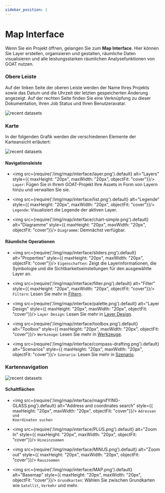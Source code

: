 ```yaml
---
sidebar_position: 1
---
```


# Map Interface

Wenn Sie ein Projekt öffnen, gelangen Sie zum **Map Interface**.
Hier können Sie Layer erstellen, organisieren und gestalten, räumliche Daten visualisieren und alle leistungsstarken räumlichen Analysefunktionen von GOAT nutzen.

### Obere Leiste
Auf der linken Seite der oberen Leiste werden der Name Ihres Projekts sowie das Datum und die Uhrzeit der letzten gespeicherten Änderung angezeigt. Auf der rechten Seite finden Sie eine Verknüpfung zu dieser Dokumentation, Ihren Job Status und Ihren Benutzeravatar.  

<div style={{ display: 'flex', flexDirection: 'column', alignItems: 'center' }}>
  <img src={require('/img/map/interface/upperbar.png').default} alt="recent datasets" style={{ maxHeight: "auto", maxWidth: "auto", objectFit: "cover"}}/>
</div> 

### Karte
In der folgenden Grafik werden die verschiedenen Elemente der Karteansicht erläutert:
<div style={{ display: 'flex', flexDirection: 'column', alignItems: 'center' }}>
  <img src={require('/img/map/interface/map-interface.png').default} alt="recent datasets" style={{ maxHeight: "auto", maxWidth: "auto", objectFit: "cover"}}/>
</div> 

#### Navigationsleiste

- <img src={require('/img/map/interface/layer.png').default} alt="Layers" style={{ maxHeight: "20px", maxWidth: "20px", objectFit: "cover"}}/> <code>Layer</code>: Fügen Sie in Ihrem GOAT-Projekt Ihre Assets in Form von Layern hinzu und verwalten Sie sie. 

- <img src={require('/img/map/interface/list.png').default} alt="Legende" style={{ maxHeight: "20px", maxWidth: "20px", objectFit: "cover"}}/> <code>Legende</code>: Visualisiert die Legende der aktiven Layer.

- <img src={require('/img/map/interface/chart-simple.png').default} alt="Diagramme" style={{ maxHeight: "20px", maxWidth: "20px", objectFit: "cover"}}/> <code>Diagramme</code>: Demnächst verfügbar.

#### Räumliche Operationen

- <img src={require('/img/map/interface/sliders.png').default} alt="Properties" style={{ maxHeight: "20px", maxWidth: "20px", objectFit: "cover"}}/> <code>Eigenschaften</code>: Zeigt die Layerinformationen, die Symbologie und die Sichtbarkeitseinstellungen für den ausgewählte Layer an.

- <img src={require('/img/map/interface/filter.png').default} alt="Filter" style={{ maxHeight: "20px", maxWidth: "20px", objectFit: "cover"}}/> <code>Filtern</code>: Lesen Sie mehr in <a title=" Filter" href="../map/filter"> Filtern</a>. 

- <img src={require('/img/map/interface/palette.png').default} alt="Layer Design" style={{ maxHeight: "20px", maxWidth: "20px", objectFit: "cover"}}/> <code>Layer Design</code>: Lesen Sie mehr in <a title=" Layer Design" href="../category/layer-styling"> Layer Design</a>.

- <img src={require('/img/map/interface/toolbox.png').default} alt="Toolbox" style={{ maxHeight: "20px", maxWidth: "20px", objectFit: "cover"}}/> <code>Werkzeuge</code>:  Lesen Sie mehr in <a title=" Toolbox " href="../category/toolbox"> Werkzeuge</a>.

- <img src={require('/img/map/interface/compass-drafting.png').default} alt="Scenarios" style={{ maxHeight: "20px", maxWidth: "20px", objectFit: "cover"}}/> <code>Szenario</code>:  Lesen Sie mehr in <a title="Scenarios" href="../category/scenarios "> Szenario</a>.

### Kartennavigation

<div style={{ display: 'flex', flexDirection: 'column', alignItems: 'center' }}>
  <img src={require('/img/map/interface/nav.png').default} alt="recent datasets" style={{ maxHeight: "auto", maxWidth: "auto", objectFit: "cover"}}/>
</div> 

#### Schaltflächen

- <img src={require('/img/map/interface/magnifYING-GLASS.png').default} alt="Address and coordinates search" style={{ maxHeight: "20px", maxWidth: "20px", objectFit: "cover"}}/> <code>Adressen und Koordinaten suchen</code>

- <img src={require('/img/map/interface/PLUS.png').default} alt="Zoom In" style={{ maxHeight: "20px", maxWidth: "20px", objectFit: "cover"}}/> <code>Hineinzoomen</code>

- <img src={require('/img/map/interface/MINUS.png').default} alt="Zoom out" style={{ maxHeight: "20px", maxWidth: "20px", objectFit: "cover"}}/> <code>Rauszoomen</code>

- <img src={require('/img/map/interface/MAP.png').default} alt="Basemap" style={{ maxHeight: "20px", maxWidth: "20px", objectFit: "cover"}}/> <code>Grundkarten</code>: Wählen Sie zwischen Grundkarten wie <code>Satellit</code>, <code>Verkehr</code> und mehr.
